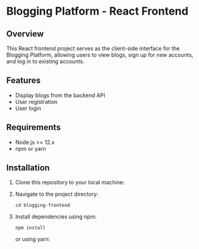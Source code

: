 # Blogging Platform - React Frontend

## Overview
This React frontend project serves as the client-side interface for the Blogging Platform, allowing users to view blogs, sign up for new accounts, and log in to existing accounts.

## Features
- Display blogs from the backend API
- User registration
- User login

## Requirements
- Node.js >= 12.x
- npm or yarn

## Installation
1. Clone this repository to your local machine:

2. Navigate to the project directory:
    ```
    cd blogging-frontend
    ```

3. Install dependencies using npm:
    ```
    npm install
    ```
   or using yarn:
